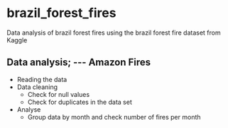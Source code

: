 # brazil_forest_fires
Data analysis of brazil forest fires using the brazil forest fire dataset from Kaggle

## Data analysis; --- Amazon Fires
*   Reading the data
*   Data cleaning 
    *   Check for null values
    *   Check for duplicates in the data set
*   Analyse
    *   Group data by month and check number of fires per month     
